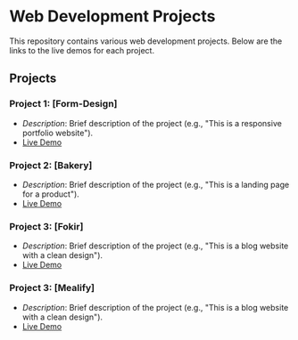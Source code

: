 # Web Development Projects

This repository contains various web development projects. Below are the links to the live demos for each project.

## Projects

### Project 1: [Form-Design]
- *Description*: Brief description of the project (e.g., "This is a responsive portfolio website").
- [Live Demo](https://abdelhady2001.github.io/Route/Form-Design/)

### Project 2: [Bakery]
- *Description*: Brief description of the project (e.g., "This is a landing page for a product").
- [Live Demo](https://abdelhady2001.github.io/Route/Bakery/)

### Project 3: [Fokir]
- *Description*: Brief description of the project (e.g., "This is a blog website with a clean design").
- [Live Demo](https://abdelhady2001.github.io/Route/Fokir/)

### Project 3: [Mealify]
- *Description*: Brief description of the project (e.g., "This is a blog website with a clean design").
- [Live Demo](https://abdelhady2001.github.io/Route/Mealify/)